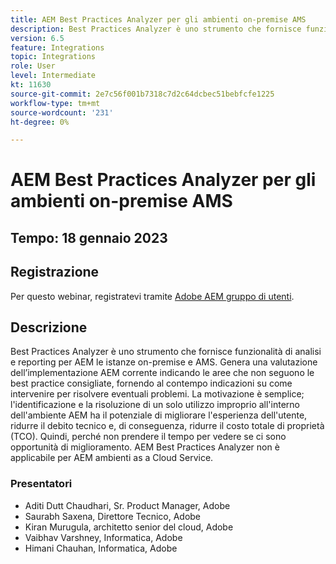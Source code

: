 ```yaml
---
title: AEM Best Practices Analyzer per gli ambienti on-premise AMS
description: Best Practices Analyzer è uno strumento che fornisce funzionalità di analisi e reporting per le istanze di AEM on-premise e AMS. Genera una valutazione dell’implementazione AEM corrente indicando le aree che non seguono le best practice consigliate, fornendo al contempo indicazioni su come intervenire per risolvere eventuali problemi.
version: 6.5
feature: Integrations
topic: Integrations
role: User
level: Intermediate
kt: 11630
source-git-commit: 2e7c56f001b7318c7d2c64dcbec51bebfcfe1225
workflow-type: tm+mt
source-wordcount: '231'
ht-degree: 0%

---
```


# AEM Best Practices Analyzer per gli ambienti on-premise AMS

## Tempo: 18 gennaio 2023

## Registrazione

Per questo webinar, registratevi tramite [Adobe AEM gruppo di utenti](https://aem-augs.adobe.com/).

## Descrizione

Best Practices Analyzer è uno strumento che fornisce funzionalità di analisi e reporting per AEM le istanze on-premise e AMS. Genera una valutazione dell’implementazione AEM corrente indicando le aree che non seguono le best practice consigliate, fornendo al contempo indicazioni su come intervenire per risolvere eventuali problemi. La motivazione è semplice; l&#39;identificazione e la risoluzione di un solo utilizzo improprio all&#39;interno dell&#39;ambiente AEM ha il potenziale di migliorare l&#39;esperienza dell&#39;utente, ridurre il debito tecnico e, di conseguenza, ridurre il costo totale di proprietà (TCO). Quindi, perché non prendere il tempo per vedere se ci sono opportunità di miglioramento.
AEM Best Practices Analyzer non è applicabile per AEM ambienti as a Cloud Service.

### Presentatori

* Aditi Dutt Chaudhari, Sr. Product Manager, Adobe
* Saurabh Saxena, Direttore Tecnico, Adobe
* Kiran Murugula, architetto senior del cloud, Adobe
* Vaibhav Varshney, Informatica, Adobe
* Himani Chauhan, Informatica, Adobe

